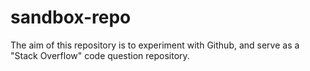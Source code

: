 # sandbox-repo
The aim of this repository is to experiment with Github, and serve as a "Stack Overflow" code question repository.
